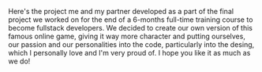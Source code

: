 Here's the project me and my partner developed as a part of the final project we worked on for the end of a 6-months full-time training course to become fullstack developers.
We decided to create our own version of this famous online game, giving it way more character and putting ourselves, our passion and our personalities into the code, particularly into the desing, which I personally love and I'm very proud of.
I hope you like it as much as we do!